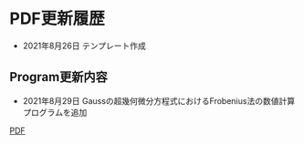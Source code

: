# PDF更新履歴
- 2021年8月26日
テンプレート作成
## Program更新内容
- 2021年8月29日
Gaussの超幾何微分方程式におけるFrobenius法の数値計算プログラムを追加

[PDF](/main/SpecialFunction.pdf)
